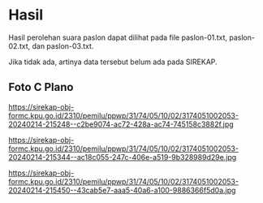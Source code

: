 # Hasil

Hasil perolehan suara paslon dapat dilihat pada file paslon-01.txt, paslon-02.txt, dan paslon-03.txt.

Jika tidak ada, artinya data tersebut belum ada pada SIREKAP.

## Foto C Plano

https://sirekap-obj-formc.kpu.go.id/2310/pemilu/ppwp/31/74/05/10/02/3174051002053-20240214-215248--c2be9074-ac72-428a-ac74-745158c3882f.jpg

https://sirekap-obj-formc.kpu.go.id/2310/pemilu/ppwp/31/74/05/10/02/3174051002053-20240214-215344--ac18c055-247c-406e-a519-9b328989d29e.jpg

https://sirekap-obj-formc.kpu.go.id/2310/pemilu/ppwp/31/74/05/10/02/3174051002053-20240214-215450--43cab5e7-aaa5-40a6-a100-9886366f5d0a.jpg
